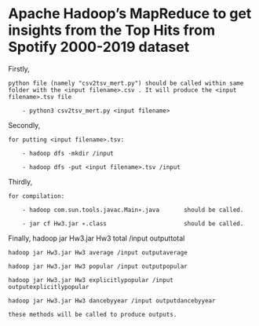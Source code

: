 # Apache Hadoop’s MapReduce to get insights from the Top Hits from Spotify 2000-2019 dataset

Firstly, 

    python file (namely "csv2tsv_mert.py") should be called within same folder with the <input filename>.csv . It will produce the <input filename>.tsv file
    
        - python3 csv2tsv_mert.py <input filename>

Secondly,

    for putting <input filename>.tsv:

        - hadoop dfs -mkdir /input

        - hadoop dfs -put <input filename>.tsv /input

Thirdly,

    for compilation:

        - hadoop com.sun.tools.javac.Main∗.java       should be called.

        - jar cf Hw3.jar ∗.class                      should be called.

Finally,
    hadoop jar Hw3.jar Hw3 total /input outputtotal

    hadoop jar Hw3.jar Hw3 average /input outputaverage

    hadoop jar Hw3.jar Hw3 popular /input outputpopular

    hadoop jar Hw3.jar Hw3 explicitlypopular /input outputexplicitlypopular

    hadoop jar Hw3.jar Hw3 dancebyyear /input outputdancebyyear
    
    these methods will be called to produce outputs.
